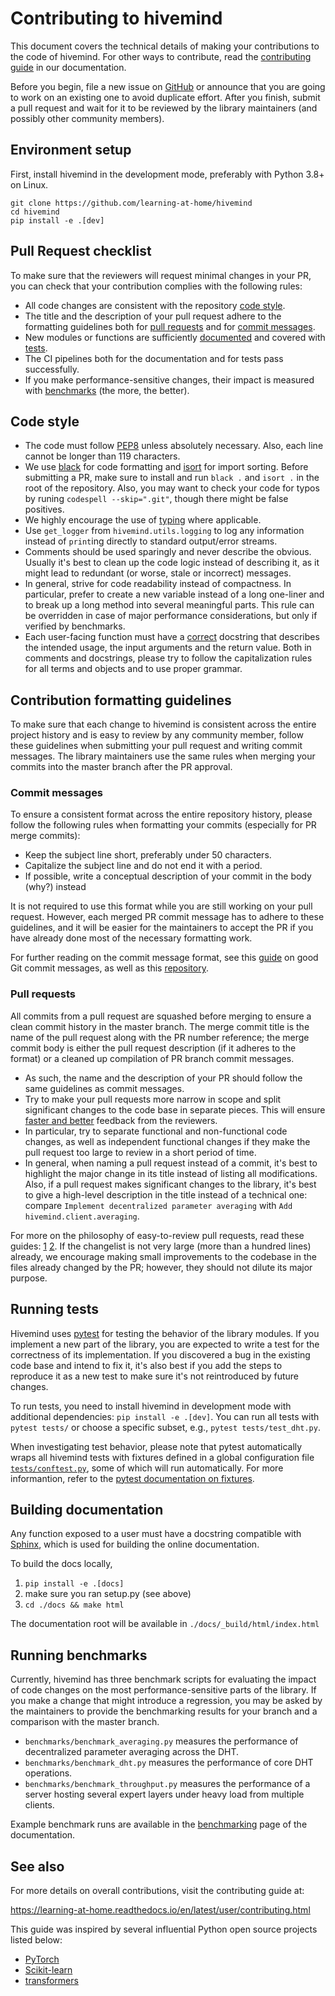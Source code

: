 # Contributing to hivemind

This document covers the technical details of making your contributions to the code of hivemind. For other ways to
contribute, read the [contributing guide](https://learning-at-home.readthedocs.io/en/latest/user/contributing.html) in
our documentation.

Before you begin, file a new issue on [GitHub](https://github.com/learning-at-home/hivemind/issues) or announce that
you are going to work on an existing one to avoid duplicate effort. After you finish, submit a pull request and wait
for it to be reviewed by the library maintainers (and possibly other community members).

## Environment setup

First, install hivemind in the development mode, preferably with Python 3.8+ on Linux.

```
git clone https://github.com/learning-at-home/hivemind
cd hivemind
pip install -e .[dev]
``` 

## Pull Request checklist

To make sure that the reviewers will request minimal changes in your PR, you can check that your contribution complies
with the following rules:

* All code changes are consistent with the repository [code style](#code-style).
* The title and the description of your pull request adhere to the formatting guidelines both
  for [pull requests](#pull-requests) and for [commit messages](#commit-messages).
* New modules or functions are sufficiently [documented](#building-documentation) and covered
  with [tests](#running-tests).
* The CI pipelines both for the documentation and for tests pass successfully.
* If you make performance-sensitive changes, their impact is measured with [benchmarks](#running-benchmarks) (the more,
  the better).

## Code style

* The code must follow [PEP8](https://www.python.org/dev/peps/pep-0008/) unless absolutely necessary. Also, each line
  cannot be longer than 119 characters.
* We use [black](https://github.com/psf/black) for code formatting and [isort](https://github.com/PyCQA/isort) for 
  import sorting. Before submitting a PR, make sure to install and run `black .` and `isort .` in the root of the
  repository. Also, you may want to check your code for typos by runing `codespell --skip=".git"`, though there
  might be false positives.
* We highly encourage the use of [typing](https://docs.python.org/3/library/typing.html) where applicable.
* Use `get_logger` from `hivemind.utils.logging` to log any information instead of `print`ing directly to standard
  output/error streams.
* Comments should be used sparingly and never describe the obvious. Usually it's best to clean up the code logic
  instead of describing it, as it might lead to redundant (or worse, stale or incorrect) messages.
* In general, strive for code readability instead of compactness. In particular, prefer to create a new variable
  instead of a long one-liner and to break up a long method into several meaningful parts. This rule can be overridden
  in case of major performance considerations, but only if verified by benchmarks.
* Each user-facing function must have a [correct](#building-documentation) docstring that describes the intended usage,
  the input arguments and the return value. Both in comments and docstrings, please try to follow the capitalization
  rules for all terms and objects and to use proper grammar.

## Contribution formatting guidelines

To make sure that each change to hivemind is consistent across the entire project history and is easy to review by any
community member, follow these guidelines when submitting your pull request and writing commit messages. The library
maintainers use the same rules when merging your commits into the master branch after the PR approval.

### Commit messages

To ensure a consistent format across the entire repository history, please follow the following rules when formatting
your commits (especially for PR merge commits):

* Keep the subject line short, preferably under 50 characters.
* Capitalize the subject line and do not end it with a period.
* If possible, write a conceptual description of your commit in the body (why?) instead

It is not required to use this format while you are still working on your pull request. However, each merged PR commit
message has to adhere to these guidelines, and it will be easier for the maintainers to accept the PR if you have
already done most of the necessary formatting work.

For further reading on the commit message format, see
this [guide](https://chris.beams.io/posts/git-commit/#seven-rules) on good Git commit messages, as well as
this [repository](https://github.com/RomuloOliveira/commit-messages-guide).

### Pull requests

All commits from a pull request are squashed before merging to ensure a clean commit history in the master branch. The
merge commit title is the name of the pull request along with the PR number reference; the merge commit body is either
the pull request description (if it adheres to the format) or a cleaned up compilation of PR branch commit messages.

* As such, the name and the description of your PR should follow the same guidelines as commit messages.
* Try to make your pull requests more narrow in scope and split significant changes to the code base in separate
  pieces. This will ensure [faster and better](https://essenceofcode.com/2019/10/29/the-art-of-small-pull-requests/)
  feedback from the reviewers.
* In particular, try to separate functional and non-functional code changes, as well as independent functional changes
  if they make the pull request too large to review in a short period of time.
* In general, when naming a pull request instead of a commit, it's best to highlight the major change in its title
  instead of listing all modifications. Also, if a pull request makes significant changes to the library, it's best to
  give a high-level description in the title instead of a technical one:
  compare `Implement decentralized parameter averaging` with `Add hivemind.client.averaging`.

For more on the philosophy of easy-to-review pull requests, read these
guides: [1](https://mtlynch.io/code-review-love/)
[2](https://www.atlassian.com/blog/git/written-unwritten-guide-pull-requests). If the changelist is not very large
(more than a hundred lines) already, we encourage making small improvements to the codebase in the files already
changed by the PR; however, they should not dilute its major purpose.

## Running tests

Hivemind uses [pytest](https://github.com/pytest-dev/pytest/) for testing the behavior of the library modules. If you
implement a new part of the library, you are expected to write a test for the correctness of its implementation. If you
discovered a bug in the existing code base and intend to fix it, it's also best if you add the steps to reproduce it as
a new test to make sure it's not reintroduced by future changes.

To run tests, you need to install hivemind in development mode with additional dependencies: `pip install -e .[dev]`.
You can run all tests with `pytest tests/` or choose a specific subset, e.g., `pytest tests/test_dht.py`.

When investigating test behavior, please note that pytest automatically wraps all hivemind tests with fixtures defined
in a global configuration file [`tests/conftest.py`](./tests/conftest.py), some of which will run automatically. For
more informantion, refer to the [pytest documentation on fixtures](https://docs.pytest.org/en/6.2.x/fixture.html).

## Building documentation

Any function exposed to a user must have a docstring compatible
with [Sphinx](https://sphinx-rtd-tutorial.readthedocs.io/en/latest/docstrings.html), which is used for building the
online documentation.

To build the docs locally,

1. `pip install -e .[docs]`
2. make sure you ran setup.py (see above)
3. `cd ./docs && make html`

The documentation root will be available in `./docs/_build/html/index.html`

## Running benchmarks

Currently, hivemind has three benchmark scripts for evaluating the impact of code changes on the most
performance-sensitive parts of the library. If you make a change that might introduce a regression, you may be asked by
the maintainers to provide the benchmarking results for your branch and a comparison with the master branch.

* `benchmarks/benchmark_averaging.py` measures the performance of decentralized parameter averaging across the DHT.
* `benchmarks/benchmark_dht.py` measures the performance of core DHT operations.
* `benchmarks/benchmark_throughput.py` measures the performance of a server hosting several expert layers under heavy
  load from multiple clients.

Example benchmark runs are available in
the [benchmarking](https://learning-at-home.readthedocs.io/en/latest/user/benchmarks.html) page of the documentation.

## See also

For more details on overall contributions, visit the contributing guide at:

https://learning-at-home.readthedocs.io/en/latest/user/contributing.html

This guide was inspired by several influential Python open source projects listed below:

* [PyTorch](https://github.com/pytorch/pytorch/blob/master/CONTRIBUTING.md)
* [Scikit-learn](https://scikit-learn.org/dev/developers/contributing.html)
* [transformers](https://github.com/huggingface/transformers/blob/master/CONTRIBUTING.md)
